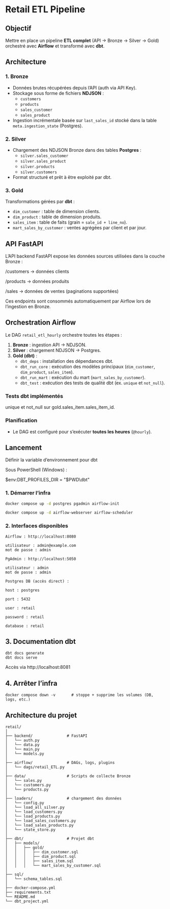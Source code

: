 # Retail ETL Pipeline

## Objectif
Mettre en place un pipeline **ETL complet** (API → Bronze → Silver → Gold) orchestré avec **Airflow** et transformé avec **dbt**.  


## Architecture

### 1. **Bronze**
- Données brutes récupérées depuis l’API (auth via API Key).
- Stockage sous forme de fichiers **NDJSON** :
  - `customers`
  - `products`
  - `sales_customer`
  - `sales_product`
- Ingestion incrémentale basée sur `last_sales_id` stocké dans la table `meta.ingestion_state` (Postgres).

### 2. **Silver**
- Chargement des NDJSON Bronze dans des tables **Postgres** :
  - `silver.sales_customer`
  - `silver.sales_product`
  - `silver.products`
  - `silver.customers`
- Format structuré et prêt à être exploité par dbt.

### 3. **Gold**
Transformations gérées par **dbt** :
- `dim_customer` : table de dimension clients.  
- `dim_product` : table de dimension produits.  
- `sales_item` : table de faits (grain = `sale_id + line_no`).  
- `mart_sales_by_customer` : ventes agrégées par client et par jour.


## API FastAPI

L’API backend FastAPI expose les données sources utilisées dans la couche Bronze :

/customers → données clients

/products → données produits

/sales → données de ventes (paginations supportées)

Ces endpoints sont consommés automatiquement par Airflow lors de l’ingestion en Bronze.


## Orchestration Airflow

Le DAG `retail_etl_hourly` orchestre toutes les étapes :

1. **Bronze** : ingestion API → NDJSON.  
2. **Silver** : chargement NDJSON → Postgres.  
3. **Gold (dbt)** :
   - `dbt_deps` : installation des dépendances dbt.  
   - `dbt_run_core` : exécution des modèles principaux (`dim_customer`, `dim_product`, `sales_item`).  
   - `dbt_run_mart` : exécution du mart (`mart_sales_by_customer`).  
   - `dbt_test` : exécution des tests de qualité dbt (ex. `unique` et `not_null`).  

### Tests dbt implémentés

unique et not_null sur gold.sales_item.sales_item_id.

### Planification
- Le DAG est configuré pour s’exécuter **toutes les heures** (`@hourly`).  



## Lancement

Définir la variable d’environnement pour dbt

Sous PowerShell (Windows) :

$env:DBT_PROFILES_DIR = "$PWD\dbt"

### 1. Démarrer l’infra
```bash
docker compose up -d postgres pgadmin airflow-init

docker compose up -d airflow-webserver airflow-scheduler
```
### 2. Interfaces disponibles

```
Airflow : http://localhost:8080

utilisateur : admin@example.com
mot de passe : admin

PgAdmin : http://localhost:5050

utilisateur : admin
mot de passe : admin

Postgres DB (accès direct) :

host : postgres

port : 5432

user : retail

password : retail

database : retail
```

## 3. Documentation dbt
```
dbt docs generate
dbt docs serve
```
Accès via http://localhost:8081

## 4. Arrêter l’infra
```
docker compose down -v       # stoppe + supprime les volumes (DB, logs, etc.)
```

## Architecture du projet
```
retail/
│
├── backend/               # FastAPI
│   └── auth.py
│   └── data.py
│   └── main.py
│   └── models.py
│
├── airflow/               # DAGs, logs, plugins
│   └── dags/retail_ETL.py
│
├── data/                  # Scripts de collecte Bronze
│   └── sales.py
│   └── customers.py
│   └── products.py
│
├── loaders/               # chargement des données
│   └── config.py
│   └── load_all_silver.py
│   └── load_customers.py
│   └── load_products.py
│   └── load_sales_customers.py
│   └── load_sales_products.py
│   └── state_store.py
│
├── dbt/                   # Projet dbt
│   ├── models/
│   │   ├── gold/
│   │   │   ├── dim_customer.sql
│   │   │   ├── dim_product.sql
│   │   │   ├── sales_item.sql
│   │   │   └── mart_sales_by_customer.sql
│
├── sql/   
│   └── schema_tables.sql
│
├── docker-compose.yml
├── requirements.txt
└── README.md 
└── dbt_project.yml
```